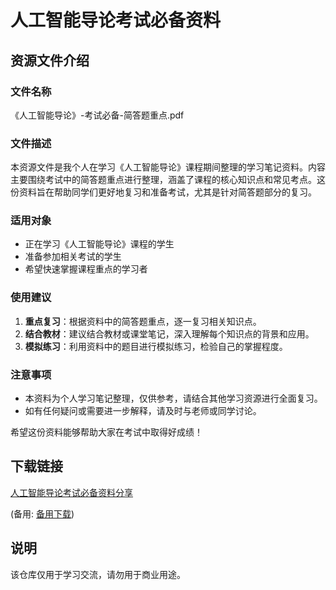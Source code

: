 # 人工智能导论考试必备资料

## 资源文件介绍

### 文件名称
《人工智能导论》-考试必备-简答题重点.pdf

### 文件描述
本资源文件是我个人在学习《人工智能导论》课程期间整理的学习笔记资料。内容主要围绕考试中的简答题重点进行整理，涵盖了课程的核心知识点和常见考点。这份资料旨在帮助同学们更好地复习和准备考试，尤其是针对简答题部分的复习。

### 适用对象
- 正在学习《人工智能导论》课程的学生
- 准备参加相关考试的学生
- 希望快速掌握课程重点的学习者

### 使用建议
1. **重点复习**：根据资料中的简答题重点，逐一复习相关知识点。
2. **结合教材**：建议结合教材或课堂笔记，深入理解每个知识点的背景和应用。
3. **模拟练习**：利用资料中的题目进行模拟练习，检验自己的掌握程度。

### 注意事项
- 本资料为个人学习笔记整理，仅供参考，请结合其他学习资源进行全面复习。
- 如有任何疑问或需要进一步解释，请及时与老师或同学讨论。

希望这份资料能够帮助大家在考试中取得好成绩！

## 下载链接
[人工智能导论考试必备资料分享](https://pan.quark.cn/s/5ba6cdf425fd) 

(备用: [备用下载](https://pan.baidu.com/s/1heIzwcIe7ggacgOxktS2Cw?pwd=1234))

## 说明

该仓库仅用于学习交流，请勿用于商业用途。
